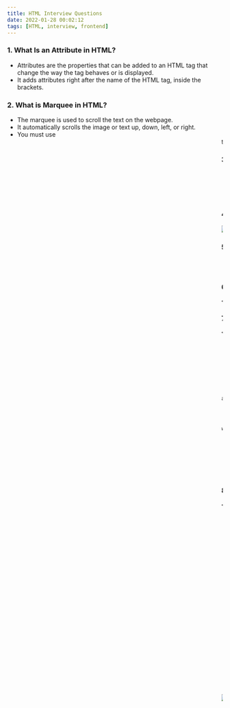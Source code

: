 ```yaml
---
title: HTML Interview Questions
date: 2022-01-28 00:02:12
tags: [HTML, interview, frontend]
---
```


### 1. What Is an Attribute in HTML?

- Attributes are the properties that can be added to an HTML tag that change the way the tag behaves or is displayed.
- It adds attributes right after the name of the HTML tag, inside the brackets. 



### 2. What is Marquee in HTML?

- The marquee is used to scroll the text on the webpage.
- It automatically scrolls the image or text up, down, left, or right.
- You must use <marquee> tags to apply for a marquee.



### 3. What is Semantic HTML? and how does it work?

- Semantic HTML is a type of coding.
- It is the use of HTML markup to emphasize the content's semantics or meaning.
- Consider the following scenario: The <b></b> tag is not used for bold statements in semantic HTML, while the <i></i> element is used for italic.
- Instead, you use the <em></em> and <strong></strong> tags.



### 4. How do you Display a Table on an HTML Webpage?

![HTMLTable](https://cdn.jsdelivr.net/gh/zio7711/blog-pic/20220128001209.png)



### 5. What is SVG in HTML?

- HTML SVG is a markup language that describes vector and raster graphics. XML text files define SVG pictures and associated behaviors.
- It's typically used for X, Y coordinate system diagrams like pie charts and 2-Dimensional graphs.



### 6. In HTML, how do you separate a section of text?

```
<br> <p> <blockquote>
```



### 7. How do you Create Nested Web Pages in HTML?

```
<!DOCTYPE html>

    <html>

      <body>

        <h2>HTML Iframes example</h2>

        <p>

          specify the size of the iframe using the height and width attributes:

        </p>

        <iframe src="https://simplilearn.com/" height="600" width="800"></iframe>

      </body>

    </html>
```

- You refer a webpage within a webpage to as a nested web page.
- Using HTML's built-in iframe tag, you can create nested web pages.



### 8. Differentiate Between Ordered List and Unordered List

```
<!DOCTYPE html>

    <html>

      <body>

        <h2>HTML List Example</h2>

        <ul>

          <li>Coffee</li>

          <li>Tea</li>

          <li>Milk</li>

        </ul>

        <ol>

          <li>Coffee</li>

          <li>Tea</li>

          <li>Milk</li>

        </ol>

      </body>

    </html>
```

![List Example](https://cdn.jsdelivr.net/gh/zio7711/blog-pic/20220128003239.png)

- An unordered list uses <ul> </ul> tags and each element of the list is written between <li> </li> tags.
- An ordered list uses <ol> </ol> tags and each element of the list is written between <li> </li> tags.

